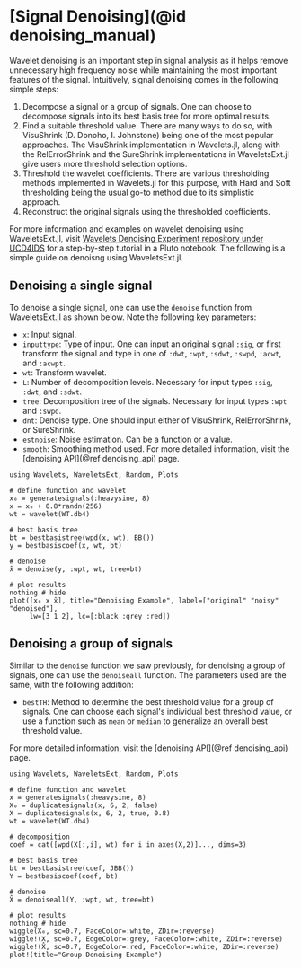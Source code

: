 # [Signal Denoising](@id denoising_manual)
Wavelet denoising is an important step in signal analysis as it helps remove unnecessary high frequency noise while maintaining the most important features of the signal. Intuitively, signal denoising comes in the following simple steps:
1. Decompose a signal or a group of signals. One can choose to decompose signals into its best basis tree for more optimal results.
2. Find a suitable threshold value. There are many ways to do so, with VisuShrink (D. Donoho, I. Johnstone) being one of the most popular approaches. The VisuShrink implementation in Wavelets.jl, along with the RelErrorShrink and the SureShrink implementations in WaveletsExt.jl give users more threshold selection options.
3. Threshold the wavelet coefficients. There are various thresholding methods implemented in Wavelets.jl for this purpose, with Hard and Soft thresholding being the usual go-to method due to its simplistic approach.
4. Reconstruct the original signals using the thresholded coefficients.

For more information and examples on wavelet denoising using WaveletsExt.jl, visit [Wavelets Denoising Experiment repository under UCD4IDS](https://github.com/UCD4IDS/WaveletsDenoisingExperiment) for a step-by-step tutorial in a Pluto notebook. The following is a simple guide on denoisng using WaveletsExt.jl.

## Denoising a single signal
To denoise a single signal, one can use the `denoise` function from WaveletsExt.jl as shown below. Note the following key parameters:
- `x`: Input signal.
- `inputtype`: Type of input. One can input an original signal `:sig`, or first transform the signal and type in one of `:dwt`, `:wpt`, `:sdwt`, `:swpd`, `:acwt`, and `:acwpt`.
- `wt`: Transform wavelet.
- `L`: Number of decomposition levels. Necessary for input types `:sig`, `:dwt`, and `:sdwt`.
- `tree`: Decomposition tree of the signals. Necessary for input types `:wpt` and `:swpd`.
- `dnt`: Denoise type. One should input either of VisuShrink, RelErrorShrink, or SureShrink.
- `estnoise`: Noise estimation. Can be a function or a value.
- `smooth`: Smoothing method used.
For more detailed information, visit the [denoising API](@ref denoising_api) page.

```@example
using Wavelets, WaveletsExt, Random, Plots

# define function and wavelet
x₀ = generatesignals(:heavysine, 8)
x = x₀ + 0.8*randn(256)
wt = wavelet(WT.db4)

# best basis tree
bt = bestbasistree(wpd(x, wt), BB())
y = bestbasiscoef(x, wt, bt)

# denoise
x̂ = denoise(y, :wpt, wt, tree=bt)

# plot results
nothing # hide
plot([x₀ x x̂], title="Denoising Example", label=["original" "noisy" "denoised"],
     lw=[3 1 2], lc=[:black :grey :red])
```

## Denoising a group of signals
Similar to the `denoise` function we saw previously, for denoising a group of signals, one can use the `denoiseall` function. The parameters used are the same, with the following addition:
- `bestTH`: Method to determine the best threshold value for a group of signals. One can choose each signal's individual best threshold value, or use a function such as `mean` or `median` to generalize an overall best threshold value.

For more detailed information, visit the [denoising API](@ref denoising_api) page.
```@example
using Wavelets, WaveletsExt, Random, Plots

# define function and wavelet
x = generatesignals(:heavysine, 8)
X₀ = duplicatesignals(x, 6, 2, false)
X = duplicatesignals(x, 6, 2, true, 0.8)
wt = wavelet(WT.db4)

# decomposition
coef = cat([wpd(X[:,i], wt) for i in axes(X,2)]..., dims=3)

# best basis tree
bt = bestbasistree(coef, JBB())
Y = bestbasiscoef(coef, bt)

# denoise
X̂ = denoiseall(Y, :wpt, wt, tree=bt)

# plot results
nothing # hide
wiggle(X₀, sc=0.7, FaceColor=:white, ZDir=:reverse)
wiggle!(X, sc=0.7, EdgeColor=:grey, FaceColor=:white, ZDir=:reverse)
wiggle!(X̂, sc=0.7, EdgeColor=:red, FaceColor=:white, ZDir=:reverse)
plot!(title="Group Denoising Example")
```